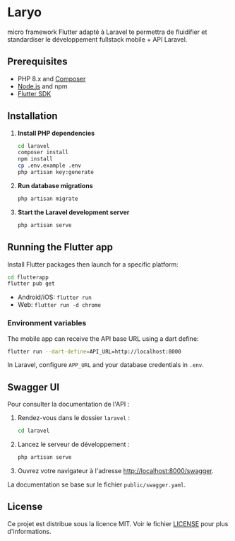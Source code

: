 # Laryo
micro framework Flutter adapté à Laravel te permettra de fluidifier et standardiser le développement fullstack mobile + API Laravel.

## Prerequisites

- PHP 8.x and [Composer](https://getcomposer.org/)
- [Node.js](https://nodejs.org/) and npm
- [Flutter SDK](https://flutter.dev/docs/get-started/install)

## Installation

1. **Install PHP dependencies**

   ```bash
   cd laravel
   composer install
   npm install
   cp .env.example .env
   php artisan key:generate
   ```

2. **Run database migrations**

   ```bash
   php artisan migrate
   ```

3. **Start the Laravel development server**

   ```bash
   php artisan serve
   ```

## Running the Flutter app

Install Flutter packages then launch for a specific platform:

```bash
cd flutterapp
flutter pub get
```

- Android/iOS: `flutter run`
- Web: `flutter run -d chrome`

### Environment variables

The mobile app can receive the API base URL using a dart define:

```bash
flutter run --dart-define=API_URL=http://localhost:8000
```

In Laravel, configure `APP_URL` and your database credentials in `.env`.

## Swagger UI

Pour consulter la documentation de l'API :

1. Rendez-vous dans le dossier `laravel` :

   ```bash
   cd laravel
   ```

2. Lancez le serveur de développement :

   ```bash
   php artisan serve
   ```

3. Ouvrez votre navigateur à l'adresse [http://localhost:8000/swagger](http://localhost:8000/swagger).

La documentation se base sur le fichier `public/swagger.yaml`.

## License

Ce projet est distribue sous la licence MIT. Voir le fichier [LICENSE](LICENSE) pour plus d'informations.
